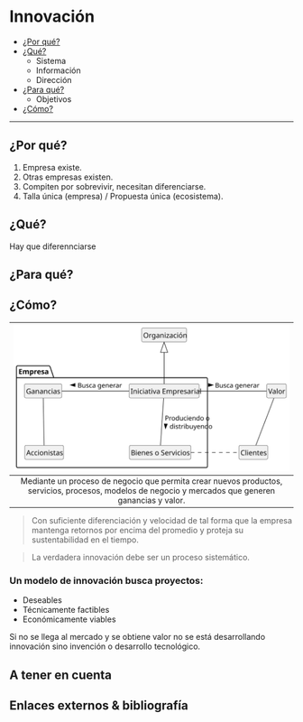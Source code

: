 # Innovación

- [¿Por qué?](#por-qu%C3%A9)
- [¿Qué?](#qu%C3%A9)
    - Sistema
    - Información
    - Dirección   
- [¿Para qué?](#para-qu%C3%A9)
    - Objetivos
- [¿Cómo?](#c%C3%B3mo)

<hr />

## ¿Por qué?

1. Empresa existe.
1. Otras empresas existen.
1. Compiten por sobrevivir, necesitan diferenciarse.
1. Talla única (empresa) / Propuesta única (ecosistema).

## ¿Qué?

Hay que diferennciarse

## ¿Para qué?



## ¿Cómo?

<div align="center">

|![](/out/puml.source/empresa/empresa.svg)|
|:-:|
|Mediante un proceso de negocio que permita crear nuevos productos, servicios, procesos, modelos de negocio y mercados que generen ganancias y valor.|

</div>

> Con suficiente diferenciación y velocidad de tal  forma que la empresa mantenga retornos por encima del promedio y proteja su sustentabilidad en el tiempo.

> La verdadera innovación debe ser un proceso sistemático. 

### Un modelo de innovación busca proyectos:

* Deseables
* Técnicamente factibles
* Económicamente viables

Si no se llega al mercado y se obtiene valor no se está desarrollando innovación sino invención o desarrollo tecnológico.

## A tener en cuenta



## Enlaces externos & bibliografía